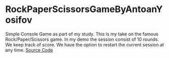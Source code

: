 # RockPaperScissorsGameByAntoanYosifov
Simple Console Game as part of my study.
This is my take on the famous Rock/Paper/Scissors game.
In my demo the session consist of 10 rounds.
We keep track of score.
We have the option to restart the current session at any time. 
[Source Code](https://github.com/AntoanYosifov/RockPaperScissorsGameByAntoanYosifov.git)

